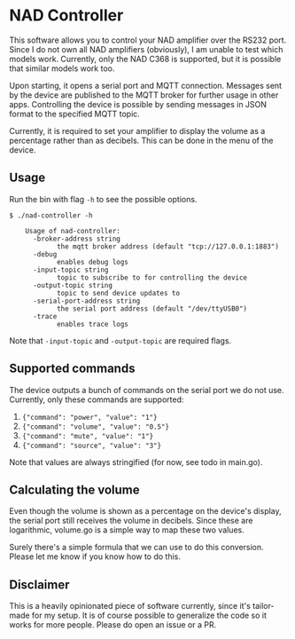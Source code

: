 # NAD Controller

This software allows you to control your NAD amplifier over the RS232 port. Since I do not own all NAD amplifiers (obviously), I am unable to test which models work. Currently, only the NAD C368 is supported, but it is possible that similar models work too.

Upon starting, it opens a serial port and MQTT connection. Messages sent by the device are published to the MQTT broker for further usage in other apps. Controlling the device is possible by sending messages in JSON format to the specified MQTT topic.

Currently, it is required to set your amplifier to display the volume as a percentage rather than as decibels. This can be done in the menu of the device.

## Usage
Run the bin with flag `-h` to see the possible options.

``` shell script
$ ./nad-controller -h

    Usage of nad-controller:
      -broker-address string
            the mqtt broker address (default "tcp://127.0.0.1:1883")
      -debug
            enables debug logs
      -input-topic string
            topic to subscribe to for controlling the device
      -output-topic string
            topic to send device updates to
      -serial-port-address string
            the serial port address (default "/dev/ttyUSB0")
      -trace
            enables trace logs
```

Note that `-input-topic` and `-output-topic` are required flags.

## Supported commands
The device outputs a bunch of commands on the serial port we do not use. Currently, only these commands are supported:

1. `{"command": "power", "value": "1"}`
2. `{"command": "volume", "value": "0.5"}`
3. `{"command": "mute", "value": "1"}`
4. `{"command": "source", "value": "3"}`

Note that values are always stringified (for now, see todo in main.go).

## Calculating the volume
Even though the volume is shown as a percentage on the device's display, the serial port still receives the volume in decibels. Since these are logarithmic, volume.go is a simple way to map these two values.

Surely there's a simple formula that we can use to do this conversion. Please let me know if you know how to do this.

## Disclaimer
This is a heavily opinionated piece of software currently, since it's tailor-made for my setup. It is of course possible to generalize the code so it works for more people. Please do open an issue or a PR. 
